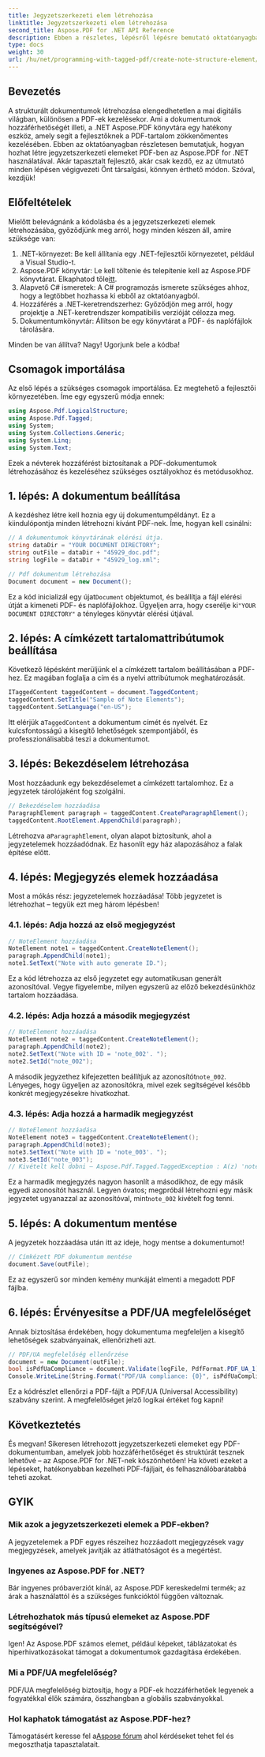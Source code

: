 ```yaml
---
title: Jegyzetszerkezeti elem létrehozása
linktitle: Jegyzetszerkezeti elem létrehozása
second_title: Aspose.PDF for .NET API Reference
description: Ebben a részletes, lépésről lépésre bemutató oktatóanyagban megtudhatja, hogyan hozhat létre jegyzetszerkezet-elemeket PDF-fájlokban az Aspose.PDF for .NET segítségével.
type: docs
weight: 30
url: /hu/net/programming-with-tagged-pdf/create-note-structure-element/
---
```

## Bevezetés

A strukturált dokumentumok létrehozása elengedhetetlen a mai digitális világban, különösen a PDF-ek kezelésekor. Ami a dokumentumok hozzáférhetőségét illeti, a .NET Aspose.PDF könyvtára egy hatékony eszköz, amely segít a fejlesztőknek a PDF-tartalom zökkenőmentes kezelésében. Ebben az oktatóanyagban részletesen bemutatjuk, hogyan hozhat létre jegyzetszerkezeti elemeket PDF-ben az Aspose.PDF for .NET használatával. Akár tapasztalt fejlesztő, akár csak kezdő, ez az útmutató minden lépésen végigvezeti Önt társalgási, könnyen érthető módon. Szóval, kezdjük!

## Előfeltételek

Mielőtt belevágnánk a kódolásba és a jegyzetszerkezeti elemek létrehozásába, győződjünk meg arról, hogy minden készen áll, amire szüksége van:

1. .NET-környezet: Be kell állítania egy .NET-fejlesztői környezetet, például a Visual Studio-t.
2.  Aspose.PDF könyvtár: Le kell töltenie és telepítenie kell az Aspose.PDF könyvtárat. Elkaphatod tőle[itt](https://releases.aspose.com/pdf/net/).
3. Alapvető C# ismeretek: A C# programozás ismerete szükséges ahhoz, hogy a legtöbbet hozhassa ki ebből az oktatóanyagból.
4. Hozzáférés a .NET-keretrendszerhez: Győződjön meg arról, hogy projektje a .NET-keretrendszer kompatibilis verzióját célozza meg.
5. Dokumentumkönyvtár: Állítson be egy könyvtárat a PDF- és naplófájlok tárolására. 

Minden be van állítva? Nagy! Ugorjunk bele a kódba!

## Csomagok importálása

Az első lépés a szükséges csomagok importálása. Ez megtehető a fejlesztői környezetében. Íme egy egyszerű módja ennek:

```csharp
using Aspose.Pdf.LogicalStructure;
using Aspose.Pdf.Tagged;
using System;
using System.Collections.Generic;
using System.Linq;
using System.Text;
```

Ezek a névterek hozzáférést biztosítanak a PDF-dokumentumok létrehozásához és kezeléséhez szükséges osztályokhoz és metódusokhoz.

## 1. lépés: A dokumentum beállítása

A kezdéshez létre kell hoznia egy új dokumentumpéldányt. Ez a kiindulópontja minden létrehozni kívánt PDF-nek. Íme, hogyan kell csinálni:

```csharp
// A dokumentumok könyvtárának elérési útja.
string dataDir = "YOUR DOCUMENT DIRECTORY";
string outFile = dataDir + "45929_doc.pdf";
string logFile = dataDir + "45929_log.xml";

// Pdf dokumentum létrehozása
Document document = new Document();
```
Ez a kód inicializál egy újat`Document` objektumot, és beállítja a fájl elérési útját a kimeneti PDF- és naplófájlokhoz. Ügyeljen arra, hogy cserélje ki`"YOUR DOCUMENT DIRECTORY"` a tényleges könyvtár elérési útjával.

## 2. lépés: A címkézett tartalomattribútumok beállítása

Következő lépésként merüljünk el a címkézett tartalom beállításában a PDF-hez. Ez magában foglalja a cím és a nyelvi attribútumok meghatározását.

```csharp
ITaggedContent taggedContent = document.TaggedContent;
taggedContent.SetTitle("Sample of Note Elements");
taggedContent.SetLanguage("en-US");
```
 Itt elérjük a`TaggedContent` a dokumentum címét és nyelvét. Ez kulcsfontosságú a kisegítő lehetőségek szempontjából, és professzionálisabbá teszi a dokumentumot.

## 3. lépés: Bekezdéselem létrehozása

Most hozzáadunk egy bekezdéselemet a címkézett tartalomhoz. Ez a jegyzetek tárolójaként fog szolgálni.

```csharp
// Bekezdéselem hozzáadása
ParagraphElement paragraph = taggedContent.CreateParagraphElement();
taggedContent.RootElement.AppendChild(paragraph);
```
 Létrehozva a`ParagraphElement`, olyan alapot biztosítunk, ahol a jegyzetelemek hozzáadódnak. Ez hasonlít egy ház alapozásához a falak építése előtt.

## 4. lépés: Megjegyzés elemek hozzáadása

Most a mókás rész: jegyzetelemek hozzáadása! Több jegyzetet is létrehozhat – tegyük ezt meg három lépésben!

### 4.1. lépés: Adja hozzá az első megjegyzést

```csharp
// NoteElement hozzáadása
NoteElement note1 = taggedContent.CreateNoteElement();
paragraph.AppendChild(note1);
note1.SetText("Note with auto generate ID.");
```
Ez a kód létrehozza az első jegyzetet egy automatikusan generált azonosítóval. Vegye figyelembe, milyen egyszerű az előző bekezdésünkhöz tartalom hozzáadása.

### 4.2. lépés: Adja hozzá a második megjegyzést

```csharp
// NoteElement hozzáadása
NoteElement note2 = taggedContent.CreateNoteElement();
paragraph.AppendChild(note2);
note2.SetText("Note with ID = 'note_002'. ");
note2.SetId("note_002");
```
 A második jegyzethez kifejezetten beállítjuk az azonosítót`note_002`. Lényeges, hogy ügyeljen az azonosítókra, mivel ezek segítségével később konkrét megjegyzésekre hivatkozhat.

### 4.3. lépés: Adja hozzá a harmadik megjegyzést

```csharp
// NoteElement hozzáadása
NoteElement note3 = taggedContent.CreateNoteElement();
paragraph.AppendChild(note3);
note3.SetText("Note with ID = 'note_003'. ");
note3.SetId("note_003");
// Kivételt kell dobni – Aspose.Pdf.Tagged.TaggedException : A(z) 'note_002' azonosítójú szerkezetelem már létezik
```
 Ez a harmadik megjegyzés nagyon hasonlít a másodikhoz, de egy másik egyedi azonosítót használ. Legyen óvatos; megpróbál létrehozni egy másik jegyzetet ugyanazzal az azonosítóval, mint`note_002` kivételt fog tenni. 

## 5. lépés: A dokumentum mentése

A jegyzetek hozzáadása után itt az ideje, hogy mentse a dokumentumot!

```csharp
// Címkézett PDF dokumentum mentése
document.Save(outFile);
```
Ez az egyszerű sor minden kemény munkáját elmenti a megadott PDF fájlba. 

## 6. lépés: Érvényesítse a PDF/UA megfelelőséget

Annak biztosítása érdekében, hogy dokumentuma megfeleljen a kisegítő lehetőségek szabványainak, ellenőrizheti azt.

```csharp
// PDF/UA megfelelőség ellenőrzése
document = new Document(outFile);
bool isPdfUaCompliance = document.Validate(logFile, PdfFormat.PDF_UA_1);
Console.WriteLine(String.Format("PDF/UA compliance: {0}", isPdfUaCompliance));
```
Ez a kódrészlet ellenőrzi a PDF-fájlt a PDF/UA (Universal Accessibility) szabvány szerint. A megfelelőséget jelző logikai értéket fog kapni!

## Következtetés

És megvan! Sikeresen létrehozott jegyzetszerkezeti elemeket egy PDF-dokumentumban, amelyek jobb hozzáférhetőséget és struktúrát tesznek lehetővé – az Aspose.PDF for .NET-nek köszönhetően! Ha követi ezeket a lépéseket, hatékonyabban kezelheti PDF-fájljait, és felhasználóbarátabbá teheti azokat. 

## GYIK

### Mik azok a jegyzetszerkezeti elemek a PDF-ekben?
A jegyzetelemek a PDF egyes részeihez hozzáadott megjegyzések vagy megjegyzések, amelyek javítják az átláthatóságot és a megértést.

### Ingyenes az Aspose.PDF for .NET?
Bár ingyenes próbaverziót kínál, az Aspose.PDF kereskedelmi termék; az árak a használattól és a szükséges funkcióktól függően változnak.

### Létrehozhatok más típusú elemeket az Aspose.PDF segítségével?
Igen! Az Aspose.PDF számos elemet, például képeket, táblázatokat és hiperhivatkozásokat támogat a dokumentumok gazdagítása érdekében.

### Mi a PDF/UA megfelelőség?
PDF/UA megfelelőség biztosítja, hogy a PDF-ek hozzáférhetőek legyenek a fogyatékkal élők számára, összhangban a globális szabványokkal.

### Hol kaphatok támogatást az Aspose.PDF-hez?
 Támogatásért keresse fel a[Aspose fórum](https://forum.aspose.com/c/pdf/10) ahol kérdéseket tehet fel és megoszthatja tapasztalatait.